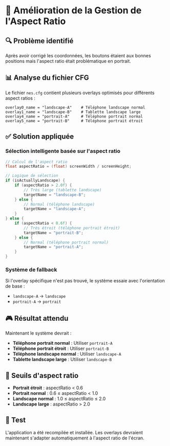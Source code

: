 # 🎯 Amélioration de la Gestion de l'Aspect Ratio

## 🔍 **Problème identifié**

Après avoir corrigé les coordonnées, les boutons étaient aux bonnes positions mais l'aspect ratio était problématique en portrait.

## 📊 **Analyse du fichier CFG**

Le fichier `nes.cfg` contient plusieurs overlays optimisés pour différents aspect ratios :

```
overlay0_name = "landscape-A"    # Téléphone landscape normal
overlay1_name = "landscape-B"    # Tablette landscape large
overlay4_name = "portrait-A"     # Téléphone portrait normal
overlay5_name = "portrait-B"     # Téléphone portrait étroit
```

## ✅ **Solution appliquée**

### **Sélection intelligente basée sur l'aspect ratio**

```java
// Calcul de l'aspect ratio
float aspectRatio = (float) screenWidth / screenHeight;

// Logique de sélection
if (isActuallyLandscape) {
    if (aspectRatio > 2.0f) {
        // Très large (tablette landscape)
        targetName = "landscape-B";
    } else {
        // Normal (téléphone landscape)
        targetName = "landscape-A";
    }
} else {
    if (aspectRatio < 0.6f) {
        // Très étroit (téléphone portrait étroit)
        targetName = "portrait-B";
    } else {
        // Normal (téléphone portrait normal)
        targetName = "portrait-A";
    }
}
```

### **Système de fallback**

Si l'overlay spécifique n'est pas trouvé, le système essaie avec l'orientation de base :
- `landscape-A` → `landscape`
- `portrait-A` → `portrait`

## 🎮 **Résultat attendu**

Maintenant le système devrait :
- **Téléphone portrait normal** : Utiliser `portrait-A`
- **Téléphone portrait étroit** : Utiliser `portrait-B`
- **Téléphone landscape normal** : Utiliser `landscape-A`
- **Tablette landscape large** : Utiliser `landscape-B`

## 📱 **Seuils d'aspect ratio**

- **Portrait étroit** : aspectRatio < 0.6
- **Portrait normal** : 0.6 ≤ aspectRatio < 1.0
- **Landscape normal** : 1.0 ≤ aspectRatio ≤ 2.0
- **Landscape large** : aspectRatio > 2.0

## 🧪 **Test**

L'application a été recompilée et installée. Les overlays devraient maintenant s'adapter automatiquement à l'aspect ratio de l'écran.
